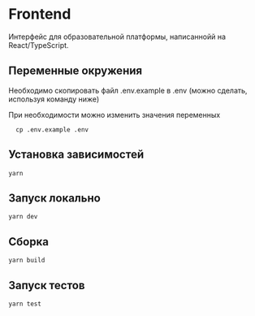 # Frontend

Интерфейс для образовательной платформы, написаннойй на React/TypeScript.

## Переменные окружения

Необходимо скопировать файл .env.example в .env (можно сделать, используя команду ниже)

При необходимости можно изменить значения переменных

```
  cp .env.example .env
```

## Установка зависимостей

```
yarn
```

## Запуск локально

```
yarn dev
```

## Сборка

```
yarn build
```

## Запуск тестов

```
yarn test
```
